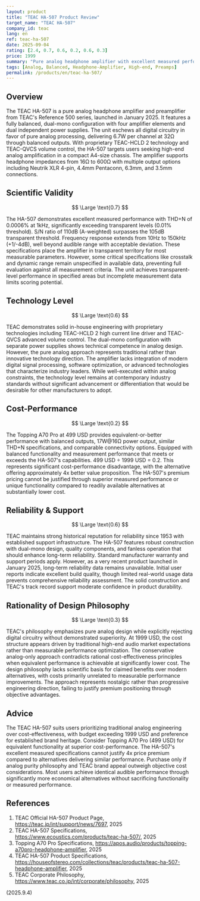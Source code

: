 ```yaml
---
layout: product
title: "TEAC HA-507 Product Review"
target_name: "TEAC HA-507"
company_id: teac
lang: en
ref: teac-ha-507
date: 2025-09-04
rating: [2.4, 0.7, 0.6, 0.2, 0.6, 0.3]
price: 1999
summary: "Pure analog headphone amplifier with excellent measured performance but poor cost-effectiveness and questionable design philosophy"
tags: [Analog, Balanced, Headphone-Amplifier, High-end, Preamps]
permalink: /products/en/teac-ha-507/
---
```

## Overview

The TEAC HA-507 is a pure analog headphone amplifier and preamplifier from TEAC's Reference 500 series, launched in January 2025. It features a fully balanced, dual-mono configuration with four amplifier elements and dual independent power supplies. The unit eschews all digital circuitry in favor of pure analog processing, delivering 6.7W per channel at 32Ω through balanced outputs. With proprietary TEAC-HCLD 2 technology and TEAC-QVCS volume control, the HA-507 targets users seeking high-end analog amplification in a compact A4-size chassis. The amplifier supports headphone impedances from 16Ω to 600Ω with multiple output options including Neutrik XLR 4-pin, 4.4mm Pentaconn, 6.3mm, and 3.5mm connections.

## Scientific Validity

$$ \Large \text{0.7} $$

The HA-507 demonstrates excellent measured performance with THD+N of 0.0006% at 1kHz, significantly exceeding transparent levels (0.01% threshold). S/N ratio of 110dB (A-weighted) surpasses the 105dB transparent threshold. Frequency response extends from 10Hz to 150kHz (+1/-4dB), well beyond audible range with acceptable deviation. These specifications place the amplifier in transparent territory for most measurable parameters. However, some critical specifications like crosstalk and dynamic range remain unspecified in available data, preventing full evaluation against all measurement criteria. The unit achieves transparent-level performance in specified areas but incomplete measurement data limits scoring potential.

## Technology Level

$$ \Large \text{0.6} $$

TEAC demonstrates solid in-house engineering with proprietary technologies including TEAC-HCLD 2 high current line driver and TEAC-QVCS advanced volume control. The dual-mono configuration with separate power supplies shows technical competence in analog design. However, the pure analog approach represents traditional rather than innovative technology direction. The amplifier lacks integration of modern digital signal processing, software optimization, or advanced technologies that characterize industry leaders. While well-executed within analog constraints, the technology level remains at contemporary industry standards without significant advancement or differentiation that would be desirable for other manufacturers to adopt.

## Cost-Performance

$$ \Large \text{0.2} $$

The Topping A70 Pro at 499 USD provides equivalent-or-better performance with balanced outputs, 17W@16Ω power output, similar THD+N specifications, and comparable connectivity options. Equipped with balanced functionality and measurement performance that meets or exceeds the HA-507's capabilities. 499 USD ÷ 1999 USD = 0.2. This represents significant cost-performance disadvantage, with the alternative offering approximately 4x better value proposition. The HA-507's premium pricing cannot be justified through superior measured performance or unique functionality compared to readily available alternatives at substantially lower cost.

## Reliability & Support

$$ \Large \text{0.6} $$

TEAC maintains strong historical reputation for reliability since 1953 with established support infrastructure. The HA-507 features robust construction with dual-mono design, quality components, and fanless operation that should enhance long-term reliability. Standard manufacturer warranty and support periods apply. However, as a very recent product launched in January 2025, long-term reliability data remains unavailable. Initial user reports indicate excellent build quality, though limited real-world usage data prevents comprehensive reliability assessment. The solid construction and TEAC's track record support moderate confidence in product durability.

## Rationality of Design Philosophy

$$ \Large \text{0.3} $$

TEAC's philosophy emphasizes pure analog design while explicitly rejecting digital circuitry without demonstrated superiority. At 1999 USD, the cost structure appears driven by traditional high-end audio market expectations rather than measurable performance optimization. The conservative analog-only approach contradicts rational cost-effectiveness principles when equivalent performance is achievable at significantly lower cost. The design philosophy lacks scientific basis for claimed benefits over modern alternatives, with costs primarily unrelated to measurable performance improvements. The approach represents nostalgic rather than progressive engineering direction, failing to justify premium positioning through objective advantages.

## Advice

The TEAC HA-507 suits users prioritizing traditional analog engineering over cost-effectiveness, with budget exceeding 1999 USD and preference for established brand heritage. Consider Topping A70 Pro (499 USD) for equivalent functionality at superior cost-performance. The HA-507's excellent measured specifications cannot justify 4x price premium compared to alternatives delivering similar performance. Purchase only if analog purity philosophy and TEAC brand appeal outweigh objective cost considerations. Most users achieve identical audible performance through significantly more economical alternatives without sacrificing functionality or measured performance.

## References

1. TEAC Official HA-507 Product Page, https://teac.jp/int/support/news/7697, 2025
2. TEAC HA-507 Specifications, https://www.ecoustics.com/products/teac-ha-507/, 2025
3. Topping A70 Pro Specifications, https://apos.audio/products/topping-a70pro-headphone-amplifier, 2025
4. TEAC HA-507 Product Specifications, https://houseofstereo.com/collections/teac/products/teac-ha-507-headphone-amplifier, 2025
5. TEAC Corporate Philosophy, https://www.teac.co.jp/int/corporate/philosophy, 2025

(2025.9.4)
